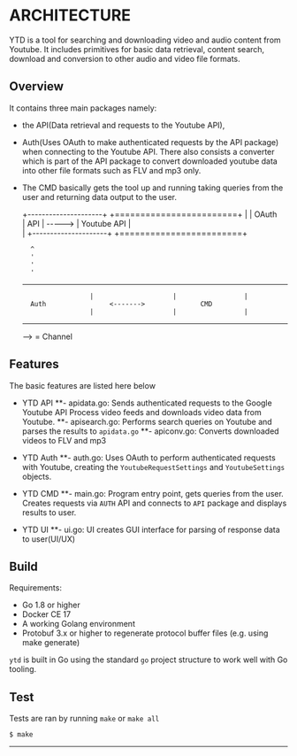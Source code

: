 # ARCHITECTURE

YTD is a tool for searching and downloading video and audio content from Youtube. It includes primitives for basic data retrieval, content search, download and conversion to other audio and video file formats. 


## Overview

It contains three main packages namely: 
* the API(Data retrieval and requests to the Youtube API), 
* Auth(Uses OAuth to make authenticated requests by the API package) when connecting to the Youtube API. There also consists a converter which is part of the API package to convert downloaded youtube data into other file formats such as FLV and mp3 only. 
* The CMD basically gets the tool up and running taking queries from the user and returning data output to the user.

  +---------------------+         +========================+
  |
  |						  OAuth		
  |   API               |  -----> |	   Youtube API
  |						  
  |
  +---------------------+         +========================+

		^
		'
		'
		'
		
		
   ---------------------					-------------------
   					   |					|				  |
   		Auth				<------->              CMD
   					   |				    |                 |
   ---------------------                    -------------------

	--> = Channel

	
## Features

The basic features are listed here below

* YTD API
 **- apidata.go:	Sends authenticated requests to the Google Youtube API
 					Process video feeds and downloads video data from Youtube.
 **- apisearch.go:	Performs search queries on Youtube and parses the results to `apidata.go`
 **- apiconv.go:	Converts downloaded videos to FLV and mp3
 
* YTD Auth
 **- auth.go:	Uses OAuth to perform authenticated requests with Youtube, creating the `YoutubeRequestSettings` and `YoutubeSettings` objects.

* YTD CMD
 **- main.go:	Program entry point, gets queries from the user.
 				Creates requests via `AUTH` API and connects to `API` package and displays results to user.

* YTD UI
 **- ui.go:		UI creates GUI interface for parsing of response data to user(UI/UX)


## Build

Requirements:

* Go 1.8 or higher
* Docker CE 17
* A working Golang environment
* Protobuf 3.x or higher to regenerate protocol buffer files (e.g. using make generate)

`ytd` is built in Go using the standard `go` project structure to work well with Go tooling.


## Test

Tests are ran by running `make` or `make all`

```
$ make
```
---
